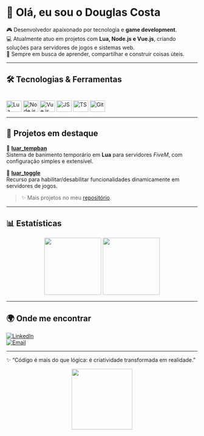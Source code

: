 # 👋 Olá, eu sou o Douglas Costa

🎮 Desenvolvedor apaixonado por tecnologia e **game development**.  
💻 Atualmente atuo em projetos com **Lua, Node.js e Vue.js**, criando soluções para servidores de jogos e sistemas web.  
🚀 Sempre em busca de aprender, compartilhar e construir coisas úteis.

---

## 🛠️ Tecnologias & Ferramentas

<div style="display: inline_block"><br/>
  <img align="center" alt="Lua" height="30" width="40" src="https://cdn.jsdelivr.net/gh/devicons/devicon/icons/lua/lua-original.svg"/>
  <img align="center" alt="Node.js" height="30" width="40" src="https://cdn.jsdelivr.net/gh/devicons/devicon/icons/nodejs/nodejs-original.svg"/>
  <img align="center" alt="Vue.js" height="30" width="40" src="https://cdn.jsdelivr.net/gh/devicons/devicon/icons/vuejs/vuejs-original.svg"/>
  <img align="center" alt="JS" height="30" width="40" src="https://cdn.jsdelivr.net/gh/devicons/devicon/icons/javascript/javascript-original.svg"/>
  <img align="center" alt="TS" height="30" width="40" src="https://cdn.jsdelivr.net/gh/devicons/devicon/icons/typescript/typescript-original.svg"/>
  <img align="center" alt="Git" height="30" width="40" src="https://cdn.jsdelivr.net/gh/devicons/devicon/icons/git/git-original.svg"/>
</div>

---

## 📌 Projetos em destaque

🔹 [**luar_tempban**](https://github.com/dougcostadev/luar_tempban)  
Sistema de banimento temporário em **Lua** para servidores *FiveM*, com configuração simples e extensível.  

🔹 [**luar_toggle**](https://github.com/dougcostadev/luar_toggle)  
Recurso para habilitar/desabilitar funcionalidades dinamicamente em servidores de jogos.  

> ✨ Mais projetos no meu [repositório](https://github.com/dougcostadev?tab=repositories).

---

## 📊 Estatísticas

<div align="center">
  <img height="150em" src="https://github-readme-stats.vercel.app/api?username=dougcostadev&show_icons=true&theme=tokyonight&count_private=true"/>
  <img height="150em" src="https://github-readme-stats.vercel.app/api/top-langs/?username=dougcostadev&layout=compact&langs_count=7&theme=tokyonight"/>
</div>

---

## 🌍 Onde me encontrar

[![LinkedIn](https://img.shields.io/badge/LinkedIn-0A66C2?style=for-the-badge&logo=linkedin&logoColor=white)](https://www.linkedin.com/in/seu-link)  
[![Email](https://img.shields.io/badge/Email-0078D4?style=for-the-badge&logo=microsoft-outlook&logoColor=white)](mailto:douglas.codebr@gmail.com)

---
✨ “Código é mais do que lógica: é criatividade transformada em realidade.”

<div align="center">
  <a href="https://github.com/dougcostadev">
  <img height="160em" src="https://lanyard.cnrad.dev/api/686489824546390026?borderRadius=5px&hideTimestamp=true&hideUser=false">
</div>
